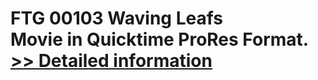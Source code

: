 # FTG 00103 Waving Leafs<br />Movie in Quicktime ProRes Format.<br />[>> Detailed information](https://secure.shareit.com/shareit/product.html?productid=300652155&affiliateid=200057808)